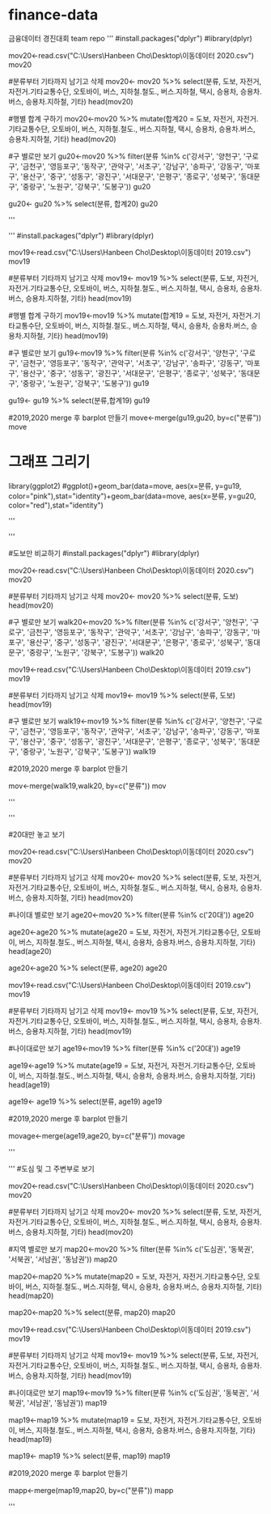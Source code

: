# finance-data
금융데이터 경진대회 team repo
 '''
#install.packages("dplyr")
#library(dplyr)

mov20<-read.csv("C:\\Users\\Hanbeen Cho\\Desktop\\이동데이터 2020.csv")
mov20


#분류부터 기타까지 남기고 삭제
mov20<- mov20 %>% select(분류, 도보, 자전거, 자전거.기타교통수단, 오토바이, 버스, 지하철.철도., 버스.지하철, 택시, 승용차, 승용차.버스, 승용차.지하철, 기타)
head(mov20)

#행별 합계 구하기
mov20<-mov20 %>% mutate(합계20 = 도보, 자전거, 자전거.기타교통수단, 오토바이, 버스, 지하철.철도., 버스.지하철, 택시, 승용차, 승용차.버스, 승용차.지하철, 기타)
head(mov20)

#구 별로만 보기
gu20<-mov20 %>% filter(분류 %in% c('강서구', '양천구', '구로구', '금천구', '영등포구', '동작구', '관악구', '서초구', '강남구', '송파구', '강동구', '마포구', '용산구', '중구', '성동구', '광진구', '서대문구', '은평구', '종로구', '성북구', '동대문구', '중랑구', '노원구', '강북구', '도봉구'))
gu20

gu20<- gu20 %>% select(분류, 합계20)
gu20

 '''

 '''
#install.packages("dplyr")
#library(dplyr)

mov19<-read.csv("C:\\Users\\Hanbeen Cho\\Desktop\\이동데이터 2019.csv")
mov19


#분류부터 기타까지 남기고 삭제
mov19<- mov19 %>% select(분류, 도보, 자전거, 자전거.기타교통수단, 오토바이, 버스, 지하철.철도., 버스.지하철, 택시, 승용차, 승용차.버스, 승용차.지하철, 기타)
head(mov19)

#행별 합계 구하기
mov19<-mov19 %>% mutate(합계19 = 도보, 자전거, 자전거.기타교통수단, 오토바이, 버스, 지하철.철도., 버스.지하철, 택시, 승용차, 승용차.버스, 승용차.지하철, 기타)
head(mov19)

#구 별로만 보기
gu19<-mov19 %>% filter(분류 %in% c('강서구', '양천구', '구로구', '금천구', '영등포구', '동작구', '관악구', '서초구', '강남구', '송파구', '강동구', '마포구', '용산구', '중구', '성동구', '광진구', '서대문구', '은평구', '종로구', '성북구', '동대문구', '중랑구', '노원구', '강북구', '도봉구'))
gu19

gu19<- gu19 %>% select(분류,합계19)
gu19

#2019,2020 merge 후 barplot 만들기
move<-merge(gu19,gu20, by=c("분류"))
move


# 그래프 그리기
library(ggplot2)
#ggplot()+geom_bar(data=move, aes(x=분류, y=gu19, color="pink"),stat="identity")+geom_bar(data=move, aes(x=분류, y=gu20, color="red"),stat="identity")


 '''

 '''

#도보만 비교하기
#install.packages("dplyr")
#library(dplyr)

mov20<-read.csv("C:\\Users\\Hanbeen Cho\\Desktop\\이동데이터 2020.csv")
mov20


#분류부터 기타까지 남기고 삭제
mov20<- mov20 %>% select(분류, 도보)
head(mov20)

#구 별로만 보기
walk20<-mov20 %>% filter(분류 %in% c('강서구', '양천구', '구로구', '금천구', '영등포구', '동작구', '관악구', '서초구', '강남구', '송파구', '강동구', '마포구', '용산구', '중구', '성동구', '광진구', '서대문구', '은평구', '종로구', '성북구', '동대문구', '중랑구', '노원구', '강북구', '도봉구'))
walk20


mov19<-read.csv("C:\\Users\\Hanbeen Cho\\Desktop\\이동데이터 2019.csv")
mov19


#분류부터 기타까지 남기고 삭제
mov19<- mov19 %>% select(분류, 도보)
head(mov19)

#구 별로만 보기
walk19<-mov19 %>% filter(분류 %in% c('강서구', '양천구', '구로구', '금천구', '영등포구', '동작구', '관악구', '서초구', '강남구', '송파구', '강동구', '마포구', '용산구', '중구', '성동구', '광진구', '서대문구', '은평구', '종로구', '성북구', '동대문구', '중랑구', '노원구', '강북구', '도봉구'))
walk19



#2019,2020 merge 후 barplot 만들기

mov<-merge(walk19,walk20, by=c("분류"))
mov

  '''

 '''

#20대만 놓고 보기

mov20<-read.csv("C:\\Users\\Hanbeen Cho\\Desktop\\이동데이터 2020.csv")
mov20


#분류부터 기타까지 남기고 삭제
mov20<- mov20 %>% select(분류, 도보, 자전거, 자전거.기타교통수단, 오토바이, 버스, 지하철.철도., 버스.지하철, 택시, 승용차, 승용차.버스, 승용차.지하철, 기타)
head(mov20)

#나이대 별로만 보기
age20<-mov20 %>% filter(분류 %in% c('20대'))
age20

age20<-age20 %>% mutate(age20 = 도보, 자전거, 자전거.기타교통수단, 오토바이, 버스, 지하철.철도., 버스.지하철, 택시, 승용차, 승용차.버스, 승용차.지하철, 기타)
head(age20)

age20<-age20 %>% select(분류, age20)
age20



mov19<-read.csv("C:\\Users\\Hanbeen Cho\\Desktop\\이동데이터 2019.csv")
mov19


#분류부터 기타까지 남기고 삭제
mov19<- mov19 %>% select(분류, 도보, 자전거, 자전거.기타교통수단, 오토바이, 버스, 지하철.철도., 버스.지하철, 택시, 승용차, 승용차.버스, 승용차.지하철, 기타)
head(mov19)

#나이대로만 보기
age19<-mov19 %>% filter(분류 %in% c('20대'))
age19

age19<-age19 %>% mutate(age19 = 도보, 자전거, 자전거.기타교통수단, 오토바이, 버스, 지하철.철도., 버스.지하철, 택시, 승용차, 승용차.버스, 승용차.지하철, 기타)
head(age19)

age19<- age19 %>% select(분류, age19)
age19

#2019,2020 merge 후 barplot 만들기

movage<-merge(age19,age20, by=c("분류"))
movage


 '''

 '''
#도심 및 그 주변부로 보기

mov20<-read.csv("C:\\Users\\Hanbeen Cho\\Desktop\\이동데이터 2020.csv")
mov20


#분류부터 기타까지 남기고 삭제
mov20<- mov20 %>% select(분류, 도보, 자전거, 자전거.기타교통수단, 오토바이, 버스, 지하철.철도., 버스.지하철, 택시, 승용차, 승용차.버스, 승용차.지하철, 기타)
head(mov20)

#지역 별로만 보기
map20<-mov20 %>% filter(분류 %in% c('도심권', '동북권', '서북권', '서남권', '동남권'))
map20

map20<-map20 %>% mutate(map20 = 도보, 자전거, 자전거.기타교통수단, 오토바이, 버스, 지하철.철도., 버스.지하철, 택시, 승용차, 승용차.버스, 승용차.지하철, 기타)
head(map20)

map20<-map20 %>% select(분류, map20)
map20



mov19<-read.csv("C:\\Users\\Hanbeen Cho\\Desktop\\이동데이터 2019.csv")
mov19


#분류부터 기타까지 남기고 삭제
mov19<- mov19 %>% select(분류, 도보, 자전거, 자전거.기타교통수단, 오토바이, 버스, 지하철.철도., 버스.지하철, 택시, 승용차, 승용차.버스, 승용차.지하철, 기타)
head(mov19)

#나이대로만 보기
map19<-mov19 %>% filter(분류 %in% c('도심권', '동북권', '서북권', '서남권', '동남권'))
map19

map19<-map19 %>% mutate(map19 = 도보, 자전거, 자전거.기타교통수단, 오토바이, 버스, 지하철.철도., 버스.지하철, 택시, 승용차, 승용차.버스, 승용차.지하철, 기타)
head(map19)

map19<- map19 %>% select(분류, map19)
map19

#2019,2020 merge 후 barplot 만들기

mapp<-merge(map19,map20, by=c("분류"))
mapp

 '''
